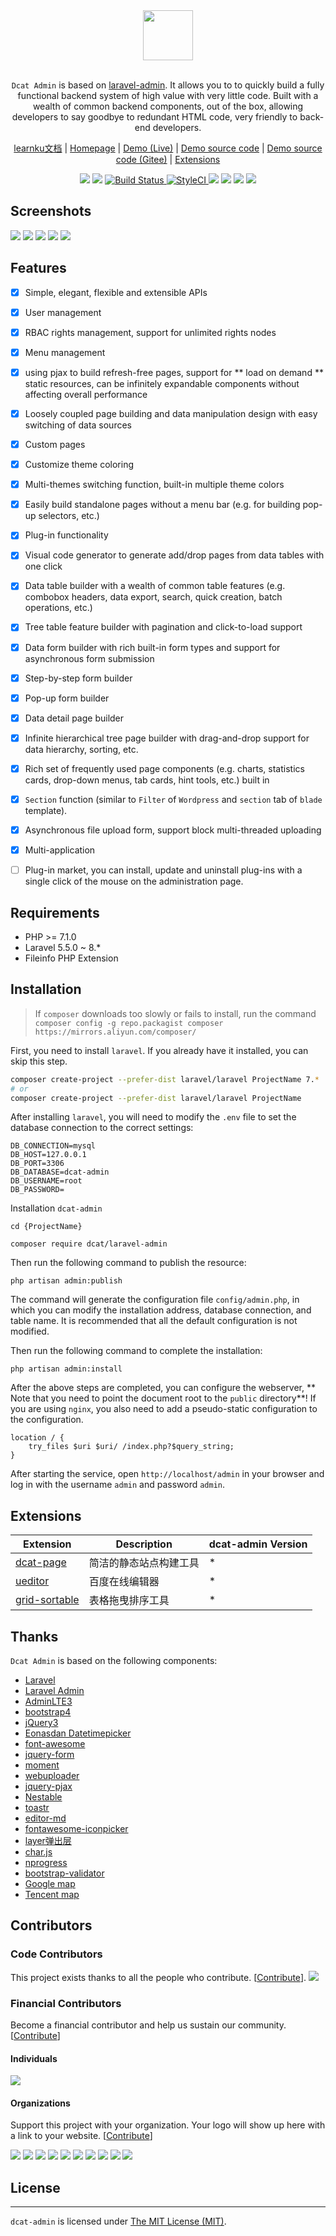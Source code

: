 
<div align="center">
    <img src="https://cdn.learnku.com/uploads/images/202009/27/38389/WFQxJ7qZ1k.png!large" height="80"> 
</div>
<br>
<p align="center"><code>Dcat Admin</code> is based on <a href="https://www.laravel-admin.org/" target="_blank">laravel-admin</a>. It allows you to  to quickly build a fully functional backend system of high value with very little code. Built with a wealth of common backend components, out of the box, allowing developers to say goodbye to redundant HTML code, very friendly to back-end developers.</p>

<p align="center">
<a href="https://learnku.com/docs/dcat-admin/1.x">learnku文档</a> |
<a href="http://www.dcatadmin.com/">Homepage</a> |
<a href="http://103.39.211.179:8080/admin">Demo (Live)</a> |
<a href="https://github.com/jqhph/dcat-admin-demo">Demo source code</a> |
<a href="https://gitee.com/jqhph/dcat-admin-demo">Demo source code (Gitee)</a> |
<a href="#extensions">Extensions</a>
</p>

<p align="center">
    <a href="https://github.com/jqhph/dcat-admin/blob/master/LICENSE"><a href="https://opencollective.com/dcat-admin" alt="Financial Contributors on Open Collective"><img src="https://opencollective.com/dcat-admin/all/badge.svg?label=financial+contributors" /></a> <img src="https://img.shields.io/badge/license-MIT-7389D8.svg?style=flat" ></a>
    <a href="https://travis-ci.org/jqhph/dcat-admin">
        <img src="https://travis-ci.org/jqhph/dcat-admin.svg?branch=master" alt="Build Status">
    </a>
    <a href="https://styleci.io/repos/182349597">
        <img src="https://github.styleci.io/repos/182349597/shield" alt="StyleCI">
    </a>
    <a href="https://packagist.org/packages/dcat/laravel-admin" ><img src="https://poser.pugx.org/dcat/laravel-admin/v/stable" /></a> 
    <a href="https://packagist.org/packages/dcat/laravel-admin"><img src="https://img.shields.io/packagist/dt/dcat/laravel-admin.svg?color=" /></a> 
    <a><img src="https://img.shields.io/badge/php-7.1+-59a9f8.svg?style=flat" /></a> 
    <a><img src="https://img.shields.io/badge/laravel-5.5+-59a9f8.svg?style=flat" ></a>
</p>

## Screenshots

![](https://cdn.learnku.com/uploads/images/202008/23/38389/Oam6CYOobf.jpeg!large)
![](https://cdn.learnku.com/uploads/images/202007/24/38389/35KJXfVXib.png!large)
![](https://cdn.learnku.com/uploads/images/202008/23/38389/Lu7LZDSX0M.jpg!large)
![](https://cdn.learnku.com/uploads/images/202004/24/38389/GBkt9jYnW0.png!large)
![](https://cdn.learnku.com/uploads/images/202008/08/38389/lGYIdhifb5.jpg!large)


## Features

- [x] Simple, elegant, flexible and extensible APIs
- [x] User management
- [x] RBAC rights management, support for unlimited rights nodes
- [x] Menu management
- [x] using pjax to build refresh-free pages, support for ** load on demand ** static resources, can be infinitely expandable components without affecting overall performance
- [x] Loosely coupled page building and data manipulation design with easy switching of data sources
- [x] Custom pages
- [x] Customize theme coloring
- [x] Multi-themes switching function, built-in multiple theme colors
- [x] Easily build standalone pages without a menu bar (e.g. for building pop-up selectors, etc.)
- [x] Plug-in functionality
- [x] Visual code generator to generate add/drop pages from data tables with one click
- [x] Data table builder with a wealth of common table features (e.g. combobox headers, data export, search, quick creation, batch operations, etc.)
- [x] Tree table feature builder with pagination and click-to-load support
- [x] Data form builder with rich built-in form types and support for asynchronous form submission
- [x] Step-by-step form builder
- [x] Pop-up form builder
- [x] Data detail page builder
- [x] Infinite hierarchical tree page builder with drag-and-drop support for data hierarchy, sorting, etc.
- [x] Rich set of frequently used page components (e.g. charts, statistics cards, drop-down menus, tab cards, hint tools, etc.) built in
- [x] `Section` function (similar to `Filter` of `Wordpress` and `section` tab of `blade` template).
- [x] Asynchronous file upload form, support block multi-threaded uploading
- [x] Multi-application
- [ ] Plug-in market, you can install, update and uninstall plug-ins with a single click of the mouse on the administration page.


## Requirements
 - PHP >= 7.1.0
 - Laravel 5.5.0 ~ 8.*
 - Fileinfo PHP Extension

## Installation

> If `composer` downloads too slowly or fails to install, run the command `composer config -g repo.packagist composer https://mirrors.aliyun.com/composer/`

First, you need to install `laravel`. If you already have it installed, you can skip this step.
```bash
composer create-project --prefer-dist laravel/laravel ProjectName 7.*
# or
composer create-project --prefer-dist laravel/laravel ProjectName
```

After installing `laravel`, you will need to modify the `.env` file to set the database connection to the correct settings:

```dotenv
DB_CONNECTION=mysql
DB_HOST=127.0.0.1
DB_PORT=3306
DB_DATABASE=dcat-admin
DB_USERNAME=root
DB_PASSWORD=
```

Installation `dcat-admin`


```
cd {ProjectName}

composer require dcat/laravel-admin
```

Then run the following command to publish the resource:

```
php artisan admin:publish
```

The command will generate the configuration file `config/admin.php`, in which you can modify the installation address, database connection, and table name. It is recommended that all the default configuration is not modified.

Then run the following command to complete the installation:

```
php artisan admin:install
```

After the above steps are completed, you can configure the webserver, ** Note that you need to point the document root to the `public` directory**! If you are using `nginx`, you also need to add a pseudo-static configuration to the configuration.

```dotenv
location / {
	try_files $uri $uri/ /index.php?$query_string;
}
```

After starting the service, open `http://localhost/admin` in your browser and log in with the username `admin` and password `admin`.


<a name="extensions"></a>
## Extensions

| Extension                                       | Description                             | dcat-admin Version                           |
| ------------------------------------------------ | ---------------------------------------- |---------------------------------------- |
| [dcat-page](https://github.com/jqhph/dcat-page)    | 简洁的静态站点构建工具 | * |
| [ueditor](https://github.com/jqhph/dcat-admin-ueditor) | 百度在线编辑器     | * |
| [grid-sortable](https://github.com/jqhph/dcat-admin-grid-sortable) | 表格拖曳排序工具      | * |


## Thanks
`Dcat Admin` is based on the following components:

+ [Laravel](https://laravel.com/)
+ [Laravel Admin](https://www.laravel-admin.org/)
+ [AdminLTE3](https://github.com/ColorlibHQ/AdminLTE)
+ [bootstrap4](https://getbootstrap.com/)
+ [jQuery3](https://jquery.com/)
+ [Eonasdan Datetimepicker](https://github.com/Eonasdan/bootstrap-datetimepicker/)
+ [font-awesome](http://fontawesome.io)
+ [jquery-form](https://github.com/jquery-form/form)
+ [moment](http://momentjs.com/)
+ [webuploader](http://fex.baidu.com/webuploader/)
+ [jquery-pjax](https://github.com/defunkt/jquery-pjax)
+ [Nestable](http://dbushell.github.io/Nestable/)
+ [toastr](http://codeseven.github.io/toastr/)
+ [editor-md](https://github.com/pandao/editor.md)
+ [fontawesome-iconpicker](https://github.com/itsjavi/fontawesome-iconpicker)
+ [layer弹出层](http://layer.layui.com/)
+ [char.js](https://www.chartjs.org)
+ [nprogress](https://ricostacruz.com/nprogress/)
+ [bootstrap-validator](https://github.com/1000hz/bootstrap-validator)
+ [Google map](https://www.google.com/maps)
+ [Tencent map](http://lbs.qq.com/)

## Contributors

### Code Contributors

This project exists thanks to all the people who contribute. [[Contribute](CONTRIBUTING.md)].
<a href="https://github.com/jqhph/dcat-admin/graphs/contributors"><img src="https://opencollective.com/dcat-admin/contributors.svg?width=890&button=false" /></a>

### Financial Contributors

Become a financial contributor and help us sustain our community. [[Contribute](https://opencollective.com/dcat-admin/contribute)]

#### Individuals

<a href="https://opencollective.com/dcat-admin"><img src="https://opencollective.com/dcat-admin/individuals.svg?width=890"></a>

#### Organizations

Support this project with your organization. Your logo will show up here with a link to your website. [[Contribute](https://opencollective.com/dcat-admin/contribute)]

<a href="https://opencollective.com/dcat-admin/organization/0/website"><img src="https://opencollective.com/dcat-admin/organization/0/avatar.svg"></a>
<a href="https://opencollective.com/dcat-admin/organization/1/website"><img src="https://opencollective.com/dcat-admin/organization/1/avatar.svg"></a>
<a href="https://opencollective.com/dcat-admin/organization/2/website"><img src="https://opencollective.com/dcat-admin/organization/2/avatar.svg"></a>
<a href="https://opencollective.com/dcat-admin/organization/3/website"><img src="https://opencollective.com/dcat-admin/organization/3/avatar.svg"></a>
<a href="https://opencollective.com/dcat-admin/organization/4/website"><img src="https://opencollective.com/dcat-admin/organization/4/avatar.svg"></a>
<a href="https://opencollective.com/dcat-admin/organization/5/website"><img src="https://opencollective.com/dcat-admin/organization/5/avatar.svg"></a>
<a href="https://opencollective.com/dcat-admin/organization/6/website"><img src="https://opencollective.com/dcat-admin/organization/6/avatar.svg"></a>
<a href="https://opencollective.com/dcat-admin/organization/7/website"><img src="https://opencollective.com/dcat-admin/organization/7/avatar.svg"></a>
<a href="https://opencollective.com/dcat-admin/organization/8/website"><img src="https://opencollective.com/dcat-admin/organization/8/avatar.svg"></a>
<a href="https://opencollective.com/dcat-admin/organization/9/website"><img src="https://opencollective.com/dcat-admin/organization/9/avatar.svg"></a>

## License
------------
`dcat-admin` is licensed under [The MIT License (MIT)](LICENSE).
